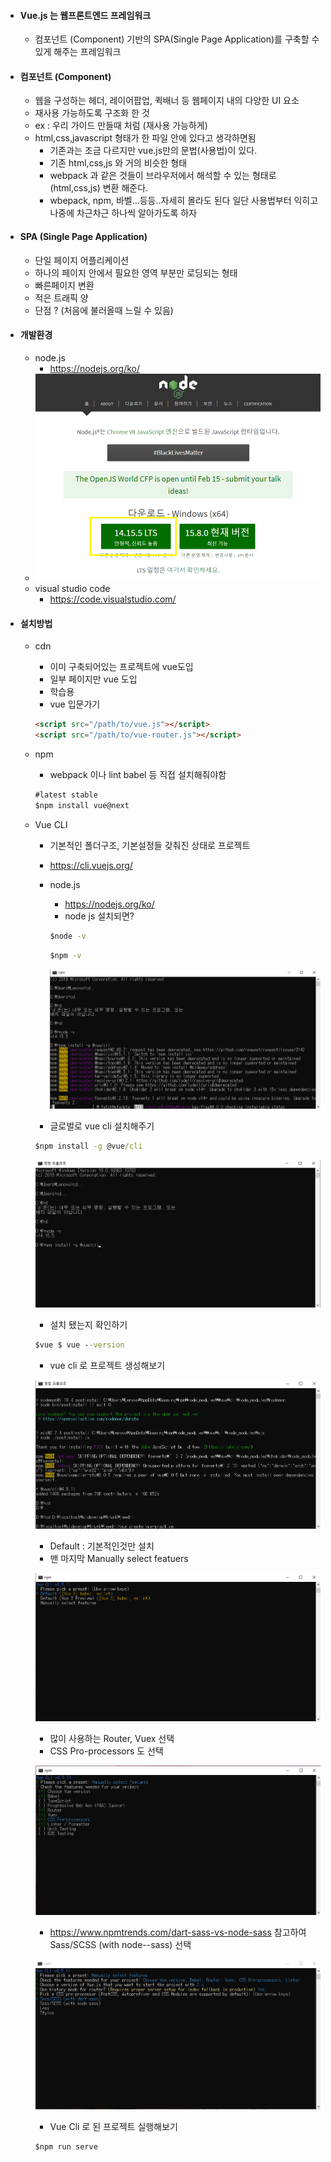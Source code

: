 



- #### Vue.js 는 웹프론트엔드 프레임워크

  - 컴포넌트 (Component) 기반의 SPA(Single Page Application)를 구축할 수 있게 해주는 프레임워크

- #### 컴포넌트 (Component)

  - 웹을 구성하는 헤더, 레이어팝업, 퀵배너 등 웹페이지 내의 다양한 UI 요소
  - 재사용 가능하도록 구조화 한 것
  - ex : 우리  가이드 만들때 처럼 (재사용 가능하게)
  - html,css,javascript 형태가 한 파일 안에 있다고 생각하면됨 
    - 기존과는 조금 다르지만 vue.js만의 문법(사용법)이 있다.
    - 기존 html,css,js 와 거의 비슷한 형태 
    - webpack 과 같은 것들이 브라우저에서 해석할 수 있는 형태로(html,css,js) 변환 해준다.  
    - wbepack, npm, 바벨...등등..자세히 몰라도 된다 일단 사용법부터 익히고 나중에 차근차근 하나씩 알아가도록 하자

- #### SPA (Single Page Application)

  - 단일 페이지 어플리케이션
  - 하나의 페이지 안에서 필요한 영역 부분만 로딩되는 형태
  - 빠른페이지 변환
  - 적은 트래픽 양
  - 단점 ? (처음에 불러올때 느릴 수 있음)

- #### 개발환경 

  - node.js
    - https://nodejs.org/ko/
  - ![](https://github.com/jewdri-kim/vue.js/blob/master/vue1/img/nodejs.png)
  - visual studio code
    - https://code.visualstudio.com/

- #### 설치방법

  - cdn

    - 이미 구축되어있는 프로젝트에 vue도입
    - 일부 페이지만 vue 도입
    - 학습용 
    - vue 입문가기

    ```html
    <script src="/path/to/vue.js"></script>
    <script src="/path/to/vue-router.js"></script>
    ```

  - npm

    - webpack 이나 lint babel 등 직접 설치해줘야함 

    ```cmd
    #latest stable
    $npm install vue@next
    ```

  - Vue CLI

    - 기본적인 폴더구조, 기본설정들 갖춰진 상태로 프로젝트 

    - https://cli.vuejs.org/

    - node.js

      - https://nodejs.org/ko/
      - node js 설치되면?

      ```cmd
      $node -v
      ```

      ```cmd
      $npm -v
      ```

      ![](https://github.com/jewdri-kim/vue.js/blob/master/vue1/img/vue3.png)

    - 글로벌로 vue cli 설치해주기 

    ```cmd
    $npm install -g @vue/cli
    ```

    ![](https://github.com/jewdri-kim/vue.js/blob/master/vue1/img/vue2.png)

    - 설치 됐는지 확인하기

    ```cmd
    $vue $ vue --version
    ```

    - vue cli 로 프로젝트 생성해보기

    ![](https://github.com/jewdri-kim/vue.js/blob/master/vue1/img/vue5.png)

    -  Default : 기본적인것만 설치
    - 맨 마지막 Manually select featuers 

    ![](https://github.com/jewdri-kim/vue.js/blob/master/vue1/img/vue6.png)

    - 많이 사용하는 Router, Vuex 선택
    - CSS Pro-processors 도 선택

    ![](https://github.com/jewdri-kim/vue.js/blob/master/vue1/img/vue9.png)

    - https://www.npmtrends.com/dart-sass-vs-node-sass 참고하여 Sass/SCSS (with node--sass) 선택  

    ![](https://github.com/jewdri-kim/vue.js/blob/master/vue1/img/vue10.png)

    

    - Vue Cli 로 된 프로젝트 실행해보기

    ```cmd
    $npm run serve
    ```

    

     

    

    

    






































